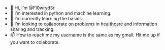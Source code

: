 - 👋 Hi, I’m @Fl0wryd3r
- 👀 I’m interested in python and machine learning.
- 🌱 I’m currently learning the basics.
- 💞️ I’m looking to collaborate on problems in healthcare and information sharing and tracking.
- 📫 How to reach me my username is the same as my gmail. Hit me up if you want to colaborate.

<!---
Fl0wryd3r/Fl0wryd3r is a ✨ special ✨ repository because its `README.md` (this file) appears on your GitHub profile.
You can click the Preview link to take a look at your changes.
--->
